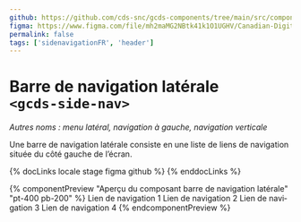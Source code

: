 ```yaml
---
github: https://github.com/cds-snc/gcds-components/tree/main/src/components/gcds-side-navigation
figma: https://www.figma.com/file/mh2maMG2NBtk41k1O1UGHV/Canadian-Digital-Service%E2%80%A8---GC-Design-System?type=design&node-id=5633-11428&mode=design&t=4ltBpy3FPMc9pXcL-0
permalink: false
tags: ['sidenavigationFR', 'header']
---
```


# Barre de navigation latérale <br>`<gcds-side-nav>`

_Autres noms : menu latéral, navigation à gauche, navigation verticale_

Une barre de navigation latérale consiste en une liste de liens de navigation située du côté gauche de l’écran.

{% docLinks locale stage figma github %}
{% enddocLinks %}

{% componentPreview "Aperçu du composant barre de navigation latérale" "pt-400 pb-200" %}
<gcds-side-nav label="Aperçu du composant barre de navigation latérale" lang="fr">
  <gcds-nav-link href="#">Lien de navigation 1</gcds-nav-link>
  <gcds-nav-link href="#">Lien de navigation 2</gcds-nav-link>
  <gcds-nav-group menu-label="groupe-de-navigation" open-trigger="Groupe de navigation">
    <gcds-nav-link href="#">Lien de navigation 3</gcds-nav-link>
    <gcds-nav-link href="#">Lien de navigation 4</gcds-nav-link>
  </gcds-nav-group>
</gcds-side-nav>
{% endcomponentPreview %}
